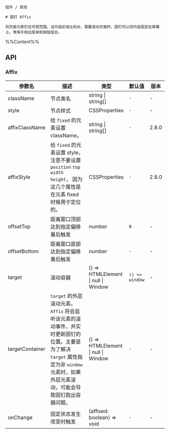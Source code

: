 `````
组件 / 其他

# 固钉 Affix

将页面元素钉在可视范围。当内容区域比较长，需要滚动页面时，固钉可以将内容固定在屏幕上。常用于侧边菜单和按钮组合。
`````

%%Content%%

## API

### Affix

|参数名|描述|类型|默认值|版本|
|---|---|---|---|---|
|className|节点类名|string \| string[] |`-`|-|
|style|节点样式|CSSProperties |`-`|-|
|affixClassName|给 `fixed` 的元素设置 className。|string \| string[] |`-`|2.8.0|
|affixStyle|给 `fixed` 的元素设置 style，注意不要设置 `position` `top` `width` `height`， 因为这几个属性是在元素 fixed 时候用于定位的。|CSSProperties |`-`|2.8.0|
|offsetTop|距离窗口顶部达到指定偏移量后触发|number |`0`|-|
|offsetBottom|距离窗口底部达到指定偏移量后触发|number |`-`|-|
|target|滚动容器|() => HTMLElement \| null \| Window |`() => window`|-|
|targetContainer|`target` 的外层滚动元素。`Affix` 将会监听该元素的滚动事件，并实时更新固钉的位置。主要是为了解决 `target` 属性指定为非 `window` 元素时，如果外层元素滚动，可能会导致固钉跑出容器问题。|() => HTMLElement \| null \| Window |`-`|-|
|onChange|固定状态发生改变时触发|(affixed: boolean) => void |`-`|-|
